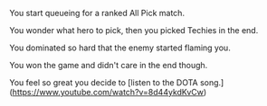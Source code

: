 You start queueing for a ranked All Pick match.

You wonder what hero to pick, then you picked Techies in the end.

You dominated so hard that the enemy started flaming you.

You won the game and didn't care in the end though.

You feel so great you decide to [listen to the DOTA song.] (https://www.youtube.com/watch?v=8d44ykdKvCw)

